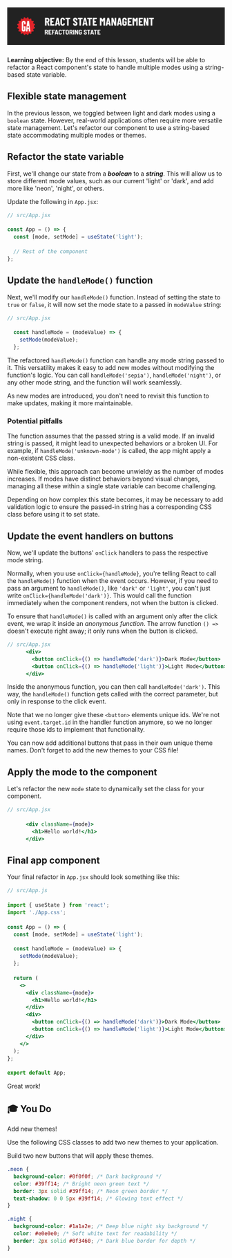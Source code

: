 # ![React State Management - Refactoring State](./assets/hero.png)

**Learning objective:** By the end of this lesson, students will be able to refactor a React component's state to handle multiple modes using a string-based state variable.

## Flexible state management

In the previous lesson, we toggled between light and dark modes using a `boolean` state. However, real-world applications often require more versatile state management. Let's refactor our component to use a string-based state accommodating multiple modes or themes.

## Refactor the state variable

First, we'll change our state from a ***boolean*** to a ***string***. This will allow us to store different mode values, such as our current 'light' or 'dark', and add more like 'neon', 'night', or others.

Update the following in `App.jsx`:

```jsx
// src/App.jsx

const App = () => {
  const [mode, setMode] = useState('light');

  // Rest of the component
};
```

## Update the `handleMode()` function

Next, we'll modify our `handleMode()` function. Instead of setting the state to `true` or `false`, it will now set the mode state to a passed in `modeValue` string:

```jsx
// src/App.jsx

  const handleMode = (modeValue) => {
    setMode(modeValue);
  };
```

The refactored `handleMode()` function can handle any mode string passed to it. This versatility makes it easy to add new modes without modifying the function's logic. You can call `handleMode('sepia')`, `handleMode('night')`, or any other mode string, and the function will work seamlessly.

As new modes are introduced, you don't need to revisit this function to make updates, making it more maintainable.

### Potential pitfalls

The function assumes that the passed string is a valid mode. If an invalid string is passed, it might lead to unexpected behaviors or a broken UI. For example, if `handleMode('unknown-mode')` is called, the app might apply a non-existent CSS class.

While flexible, this approach can become unwieldy as the number of modes increases. If modes have distinct behaviors beyond visual changes, managing all these within a single state variable can become challenging.

Depending on how complex this state becomes, it may be necessary to add validation logic to ensure the passed-in string has a corresponding CSS class before using it to set state.

## Update the event handlers on buttons

Now, we'll update the buttons' `onClick` handlers to pass the respective mode string.

Normally, when you use `onClick={handleMode}`, you're telling React to call the `handleMode()` function when the event occurs. However, if you need to pass an argument to `handleMode()`, like `'dark'` or `'light'`, you can't just write `onClick={handleMode('dark')}`. This would call the function immediately when the component renders, not when the button is clicked.

To ensure that `handleMode()` is called with an argument only after the click event, we wrap it inside an *anonymous function*. The arrow function `() =>` doesn't execute right away; it only runs when the button is clicked.

```jsx
// src/App.jsx
      <div>
        <button onClick={() => handleMode('dark')}>Dark Mode</button>
        <button onClick={() => handleMode('light')}>Light Mode</button>
      </div>
```

Inside the anonymous function, you can then call `handleMode('dark')`. This way, the `handleMode()` function gets called with the correct parameter, but only in response to the click event.

Note that we no longer give these `<button>` elements unique ids. We're not using `event.target.id` in the handler function anymore, so we no longer require those ids to implement that functionality.

You can now add additional buttons that pass in their own unique theme names. Don't forget to add the new themes to your CSS file!

## Apply the mode to the component

Let's refactor the new `mode` state to dynamically set the class for your component.

```jsx
// src/App.jsx

      <div className={mode}>
        <h1>Hello world!</h1>
      </div>
```

## Final app component

Your final refactor in `App.jsx` should look something like this:

```jsx
// src/App.js

import { useState } from 'react';
import './App.css';

const App = () => {
  const [mode, setMode] = useState('light');

  const handleMode = (modeValue) => {
    setMode(modeValue);
  };

  return (
    <>
      <div className={mode}>
        <h1>Hello world!</h1>
      </div>
      <div>
        <button onClick={() => handleMode('dark')}>Dark Mode</button>
        <button onClick={() => handleMode('light')}>Light Mode</button>
      </div>
    </>
  );
};

export default App;
```

Great work!

## 🎓 You Do

Add new themes!

Use the following CSS classes to add two new themes to your application.

Build two new buttons that will apply these themes.

```css
.neon {
  background-color: #0f0f0f; /* Dark background */
  color: #39ff14; /* Bright neon green text */
  border: 3px solid #39ff14; /* Neon green border */
  text-shadow: 0 0 5px #39ff14; /* Glowing text effect */
}
```

```css
.night {
  background-color: #1a1a2e; /* Deep blue night sky background */
  color: #e0e0e0; /* Soft white text for readability */
  border: 2px solid #0f3460; /* Dark blue border for depth */
}
```
